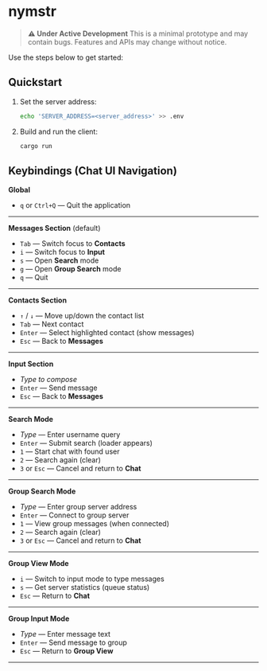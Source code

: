  # nymstr
 
 > **⚠️ Under Active Development**
 > This is a minimal prototype and may contain bugs. Features and APIs may
 change without notice.
 
 Use the steps below to get started:
 
 ## Quickstart
 
 1. Set the server address:
 
    ```bash
    echo 'SERVER_ADDRESS=<server_address>' >> .env
    ```
 
2. Build and run the client:
 
    ```bash
    cargo run
    ```
 
 ## Keybindings (Chat UI Navigation)
 
 **Global**
 
 - `q` or `Ctrl+Q` — Quit the application
 
 ---
 
 **Messages Section** (default)
 
 - `Tab` — Switch focus to **Contacts**
 - `i` — Switch focus to **Input**
 - `s` — Open **Search** mode
- `g` — Open **Group Search** mode
 - `q` — Quit
 
 ---
 
 **Contacts Section**
 
 - `↑` / `↓` — Move up/down the contact list
 - `Tab` — Next contact
 - `Enter` — Select highlighted contact (show messages)
 - `Esc` — Back to **Messages**
 
 ---
 
 **Input Section**
 
 - *Type to compose*
 - `Enter` — Send message
 - `Esc` — Back to **Messages**
 
 ---
 
 **Search Mode**
 
 - *Type* — Enter username query
 - `Enter` — Submit search (loader appears)
 - `1` — Start chat with found user
 - `2` — Search again (clear)
 - `3` or `Esc` — Cancel and return to **Chat**
 
 ---
**Group Search Mode**

- *Type* — Enter group server address
- `Enter` — Connect to group server
- `1` — View group messages (when connected)
- `2` — Search again (clear)
- `3` or `Esc` — Cancel and return to **Chat**

---

**Group View Mode**

- `i` — Switch to input mode to type messages
- `s` — Get server statistics (queue status)
- `Esc` — Return to **Chat**

---

**Group Input Mode**

- *Type* — Enter message text
- `Enter` — Send message to group
- `Esc` — Return to **Group View**

---

